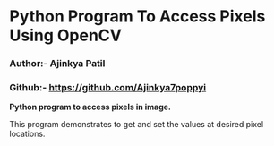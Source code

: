 # Python Program To Access Pixels Using OpenCV

### Author:- Ajinkya Patil

### Github:- https://github.com/Ajinkya7poppyi

**Python program to access pixels in image.** 

This program demonstrates to get and set the values at desired pixel locations.